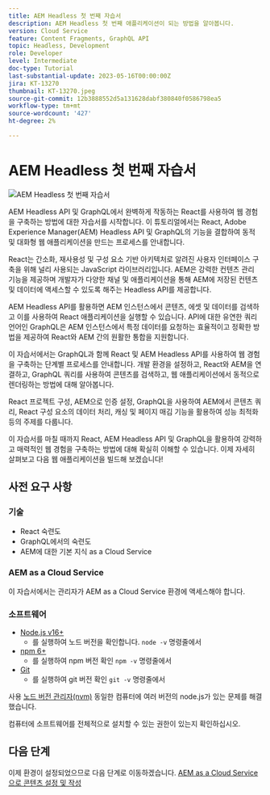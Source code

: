 ```yaml
---
title: AEM Headless 첫 번째 자습서
description: AEM Headless 첫 번째 애플리케이션이 되는 방법을 알아봅니다.
version: Cloud Service
feature: Content Fragments, GraphQL API
topic: Headless, Development
role: Developer
level: Intermediate
doc-type: Tutorial
last-substantial-update: 2023-05-16T00:00:00Z
jira: KT-13270
thumbnail: KT-13270.jpeg
source-git-commit: 12b3888552d5a131628dabf380840f0586798ea5
workflow-type: tm+mt
source-wordcount: '427'
ht-degree: 2%

---
```



# AEM Headless 첫 번째 자습서

![AEM Headless 첫 번째 자습서](./assets/overview/overview.png)

AEM Headless API 및 GraphQL에서 완벽하게 작동하는 React를 사용하여 웹 경험을 구축하는 방법에 대한 자습서를 시작합니다. 이 튜토리얼에서는 React, Adobe Experience Manager(AEM) Headless API 및 GraphQL의 기능을 결합하여 동적 및 대화형 웹 애플리케이션을 만드는 프로세스를 안내합니다.

React는 간소화, 재사용성 및 구성 요소 기반 아키텍처로 알려진 사용자 인터페이스 구축을 위해 널리 사용되는 JavaScript 라이브러리입니다. AEM은 강력한 컨텐츠 관리 기능을 제공하며 개발자가 다양한 채널 및 애플리케이션을 통해 AEM에 저장된 컨텐츠 및 데이터에 액세스할 수 있도록 해주는 Headless API를 제공합니다.

AEM Headless API를 활용하면 AEM 인스턴스에서 콘텐츠, 에셋 및 데이터를 검색하고 이를 사용하여 React 애플리케이션을 실행할 수 있습니다. API에 대한 유연한 쿼리 언어인 GraphQL은 AEM 인스턴스에서 특정 데이터를 요청하는 효율적이고 정확한 방법을 제공하여 React와 AEM 간의 원활한 통합을 지원합니다.

이 자습서에서는 GraphQL과 함께 React 및 AEM Headless API를 사용하여 웹 경험을 구축하는 단계별 프로세스를 안내합니다. 개발 환경을 설정하고, React와 AEM을 연결하고, GraphQL 쿼리를 사용하여 콘텐츠를 검색하고, 웹 애플리케이션에서 동적으로 렌더링하는 방법에 대해 알아봅니다.

React 프로젝트 구성, AEM으로 인증 설정, GraphQL을 사용하여 AEM에서 콘텐츠 쿼리, React 구성 요소의 데이터 처리, 캐싱 및 페이지 매김 기능을 활용하여 성능 최적화 등의 주제를 다룹니다.

이 자습서를 마칠 때까지 React, AEM Headless API 및 GraphQL을 활용하여 강력하고 매력적인 웹 경험을 구축하는 방법에 대해 확실히 이해할 수 있습니다. 이제 자세히 살펴보고 다음 웹 애플리케이션을 빌드해 보겠습니다!

## 사전 요구 사항

### 기술

+ React 숙련도
+ GraphQL에서의 숙련도
+ AEM에 대한 기본 지식 as a Cloud Service

### AEM as a Cloud Service

이 자습서에서는 관리자가 AEM as a Cloud Service 환경에 액세스해야 합니다.

### 소프트웨어

+ [Node.js v16+](https://nodejs.org/en/)
   + 를 실행하여 노드 버전을 확인합니다. `node -v` 명령줄에서
+ [npm 6+](https://www.npmjs.com/)
   + 를 실행하여 npm 버전 확인 `npm -v` 명령줄에서
+ [Git](https://git-scm.com/)
   + 를 실행하여 git 버전 확인 `git -v` 명령줄에서

사용 [노드 버전 관리자(nvm)](https://github.com/nvm-sh/nvm) 동일한 컴퓨터에 여러 버전의 node.js가 있는 문제를 해결했습니다.

컴퓨터에 소프트웨어를 전체적으로 설치할 수 있는 권한이 있는지 확인하십시오.

## 다음 단계

이제 환경이 설정되었으므로 다음 단계로 이동하겠습니다. [AEM as a Cloud Service으로 콘텐츠 설정 및 작성](./1-content-modeling.md)
